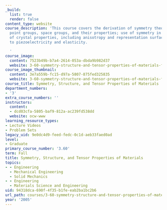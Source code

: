 ```yaml
---
_build:
  list: true
  render: false
content_type: website
course_description: 'This course covers the derivation of symmetry theory; lattices,
  point groups, space groups, and their properties; use of symmetry in tensor representation
  of crystal properties, including anisotropy and representation surfaces; and applications
  to piezoelectricity and elasticity.

  '
course_image:
  content: 7523b49b-b7a4-2614-053a-dbda9b982d37
  website: 3-60-symmetry-structure-and-tensor-properties-of-materials-fall-2005
course_image_thumbnail:
  content: 3e7a559b-fc15-d97a-5807-875fed325835
  website: 3-60-symmetry-structure-and-tensor-properties-of-materials-fall-2005
course_title: Symmetry, Structure, and Tensor Properties of Materials
department_numbers:
- '3'
extra_course_numbers: ''
instructors:
  content:
  - dcd03cfa-5805-baf9-812a-ac239fd538dd
  website: ocw-www
learning_resource_types:
- Lecture Videos
- Problem Sets
legacy_uid: 9e0dc4d9-feed-fedc-0c1d-aeb33faed0ad
level:
- Graduate
primary_course_number: '3.60'
term: Fall
title: Symmetry, Structure, and Tensor Properties of Materials
topics:
- - Engineering
  - Mechanical Engineering
  - Solid Mechanics
- - Engineering
  - Materials Science and Engineering
uid: 94318dca-690f-4f35-b1fe-eab2ba1bc2b6
url_path: courses/3-60-symmetry-structure-and-tensor-properties-of-materials-fall-2005
year: '2005'
---
```

